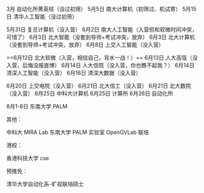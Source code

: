 3月      自动化所菁英班（没过初筛）
5月5日 南大计算机（初筛过、机试寄）
5月15日 清华人工智能（没过初筛）

5月31日 复旦计算机（没入营）
6月2日 南大人工智能（入营但和软微时间冲突，可惜了）
6月3日 北大智能（没套到导师+考试冲突，放弃）
6月3日 北大计算机（没套到导师+考试冲突，放弃）
6月8日 上交人工智能（没入营）

==6月12日 北大软微（入营，相信自己，背水一战！）==
6月13日 人大高瓴（没入营，后悔没报直博）
6月14日 人大信院（没入营，你也瞧不起我？）
6月14日 清深人工智能（没入营）
6月16日 清深大数据（没入营）

6月20日 上交电院（没入营）
6月21日 北大信工（没入营）
6月21日 北大数院（没入营）
6月25日 中科大计算机
6月25日 计算所
6月26日 自动化所

8月1-8日 东南大学 PALM

其他：

中科大 MIRA Lab
东南大学 PALM 实验室
OpenGVLab 联培

港校：

香港科技大学 cse

预推免：

清华大学自动化系-旷视联培硕士
